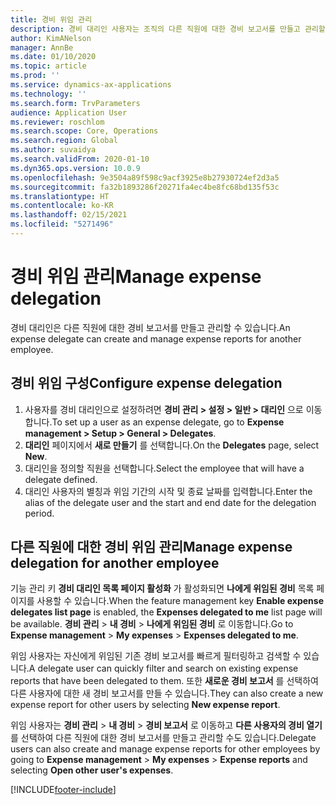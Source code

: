 ```yaml
---
title: 경비 위임 관리
description: 경비 대리인 사용자는 조직의 다른 직원에 대한 경비 보고서를 만들고 관리할 수 있습니다.
author: KimANelson
manager: AnnBe
ms.date: 01/10/2020
ms.topic: article
ms.prod: ''
ms.service: dynamics-ax-applications
ms.technology: ''
ms.search.form: TrvParameters
audience: Application User
ms.reviewer: roschlom
ms.search.scope: Core, Operations
ms.search.region: Global
ms.author: suvaidya
ms.search.validFrom: 2020-01-10
ms.dyn365.ops.version: 10.0.9
ms.openlocfilehash: 9e3504a89f598c9acf3925e8b27930724ef2d3a5
ms.sourcegitcommit: fa32b1893286f20271fa4ec4be8fc68bd135f53c
ms.translationtype: HT
ms.contentlocale: ko-KR
ms.lasthandoff: 02/15/2021
ms.locfileid: "5271496"
---
```

# <a name="manage-expense-delegation"></a><span data-ttu-id="c5d05-103">경비 위임 관리</span><span class="sxs-lookup"><span data-stu-id="c5d05-103">Manage expense delegation</span></span>

<span data-ttu-id="c5d05-104">경비 대리인은 다른 직원에 대한 경비 보고서를 만들고 관리할 수 있습니다.</span><span class="sxs-lookup"><span data-stu-id="c5d05-104">An expense delegate can create and manage expense reports for another employee.</span></span>

## <a name="configure-expense-delegation"></a><span data-ttu-id="c5d05-105">경비 위임 구성</span><span class="sxs-lookup"><span data-stu-id="c5d05-105">Configure expense delegation</span></span>

1. <span data-ttu-id="c5d05-106">사용자를 경비 대리인으로 설정하려면 **경비 관리 > 설정 > 일반 > 대리인** 으로 이동합니다.</span><span class="sxs-lookup"><span data-stu-id="c5d05-106">To set up a user as an expense delegate, go to **Expense management > Setup > General > Delegates**.</span></span>
2. <span data-ttu-id="c5d05-107">**대리인** 페이지에서 **새로 만들기** 를 선택합니다.</span><span class="sxs-lookup"><span data-stu-id="c5d05-107">On the **Delegates** page, select **New**.</span></span>
3. <span data-ttu-id="c5d05-108">대리인을 정의할 직원을 선택합니다.</span><span class="sxs-lookup"><span data-stu-id="c5d05-108">Select the employee that will have a delegate defined.</span></span> 
4. <span data-ttu-id="c5d05-109">대리인 사용자의 별칭과 위임 기간의 시작 및 종료 날짜를 입력합니다.</span><span class="sxs-lookup"><span data-stu-id="c5d05-109">Enter the alias of the delegate user and the start and end date for the delegation period.</span></span>

## <a name="manage-expense-delegation-for-another-employee"></a><span data-ttu-id="c5d05-110">다른 직원에 대한 경비 위임 관리</span><span class="sxs-lookup"><span data-stu-id="c5d05-110">Manage expense delegation for another employee</span></span>

<span data-ttu-id="c5d05-111">기능 관리 키 **경비 대리인 목록 페이지 활성화** 가 활성화되면 **나에게 위임된 경비** 목록 페이지를 사용할 수 있습니다.</span><span class="sxs-lookup"><span data-stu-id="c5d05-111">When the feature management key **Enable expense delegates list page** is enabled, the **Expenses delegated to me** list page will be available.</span></span> <span data-ttu-id="c5d05-112">**경비 관리** > **내 경비** > **나에게 위임된 경비** 로 이동합니다.</span><span class="sxs-lookup"><span data-stu-id="c5d05-112">Go to **Expense management** > **My expenses** > **Expenses delegated to me**.</span></span>

<span data-ttu-id="c5d05-113">위임 사용자는 자신에게 위임된 기존 경비 보고서를 빠르게 필터링하고 검색할 수 있습니다.</span><span class="sxs-lookup"><span data-stu-id="c5d05-113">A delegate user can quickly filter and search on existing expense reports that have been delegated to them.</span></span> <span data-ttu-id="c5d05-114">또한 **새로운 경비 보고서** 를 선택하여 다른 사용자에 대한 새 경비 보고서를 만들 수 있습니다.</span><span class="sxs-lookup"><span data-stu-id="c5d05-114">They can also create a new expense report for other users by selecting **New expense report**.</span></span>

<span data-ttu-id="c5d05-115">위임 사용자는 **경비 관리** > **내 경비** > **경비 보고서** 로 이동하고 **다른 사용자의 경비 열기** 를 선택하여 다른 직원에 대한 경비 보고서를 만들고 관리할 수도 있습니다.</span><span class="sxs-lookup"><span data-stu-id="c5d05-115">Delegate users can also create and manage expense reports for other employees by going to **Expense management** > **My expenses** > **Expense reports** and selecting **Open other user's expenses**.</span></span>


[!INCLUDE[footer-include](../includes/footer-banner.md)]